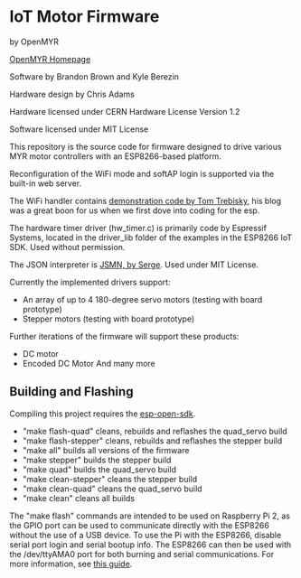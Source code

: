 IoT Motor Firmware
==================
by OpenMYR

[OpenMYR Homepage](http://www.OpenMYR.com/)

Software by Brandon Brown and Kyle Berezin

Hardware design by Chris Adams

Hardware licensed under CERN Hardware License Version 1.2

Software licensed under MIT License

This repository is the source code for firmware designed to drive various MYR motor controllers with an ESP8266-based platform.
	
Reconfiguration of the WiFi mode and softAP login is supported via the built-in web server.

The WiFi handler contains [demonstration code by Tom Trebisky](http://cholla.mmto.org/esp8266/OLD/sdk/wifi.html), his blog was a great boon for us when we first dove into coding for the esp.

The hardware timer driver (hw_timer.c) is primarily code by Espressif Systems, located in the driver_lib folder of the examples in the ESP8266 IoT SDK. Used without permission.

The JSON interpreter is [JSMN, by Serge](https://github.com/zserge/jsmn). Used under MIT License.

Currently the implemented drivers support:
* An array of up to 4 180-degree servo motors (testing with board prototype)
* Stepper motors (testing with board prototype)

Further iterations of the firmware will support these products:
* DC motor
* Encoded DC Motor
And many more

Building and Flashing
---------------------
Compiling this project requires the [esp-open-sdk](https://github.com/pfalcon/esp-open-sdk).

* "make flash-quad" cleans, rebuilds and reflashes the quad_servo build
* "make flash-stepper" cleans, rebuilds and reflashes the stepper build
* "make all" builds all versions of the firmware
* "make stepper" builds the stepper build
* "make quad" builds the quad_servo build
* "make clean-stepper" cleans the stepper build
* "make clean-quad" cleans the quad_servo build
* "make clean" cleans all builds


The "make flash" commands are intended to be used on Raspberry Pi 2, as the GPIO port can be used to communicate directly with the ESP8266 without the use of a USB device.
To use the Pi with the ESP8266, disable serial port login and serial bootup info. The ESP8266 can then be used with the /dev/ttyAMA0 port for both burning and serial communications.
For more information, see [this guide](www.extragsm.com/blog/2014/12/03/connect-esp8266-to-raspberry-pi/).

